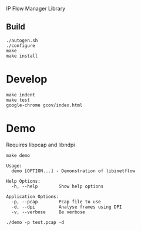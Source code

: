 IP Flow Manager Library

## Build
```
./autogen.sh
./configure
make
make install
```

# Develop
```
make indent
make test
google-chrome gcov/index.html
```

# Demo
Requires libpcap and libndpi
```
make demo
```

```
Usage:
  demo [OPTION...] - Demonstration of libinetflow

Help Options:
  -h, --help        Show help options

Application Options:
  -p, --pcap        Pcap file to use
  -d, --dpi         Analyse frames using DPI
  -v, --verbose     Be verbose
```

```
./demo -p test.pcap -d
```
